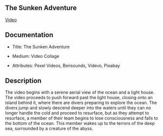 ## The Sunken Adventure
[Video](https://vimeo.com/user96114955/review/323041538/68d5757ca9)

## Documentation
* Title: The Sunken Adventure

* Medium: Video Collage

* Attributes: Pexel Videos, Bensounds, Videvo, Pixabay

## Description

  The video begins with a serene aerial view of the ocean and a light house. The video proceeds to push forward past the light house, closing onto an island behind it, where there are divers preparing to explore the ocean. The divers jump and slowly descend deeper into the waters until they can no longer handle the cold and proceed to resurface, but as they attempt to resurface, a member of their team begins to lose consciousness and falls to the bottom of the ocean. This member wakes up to the terrors of the deep sea, surrounded by a creature of the abyss.
